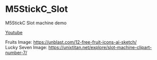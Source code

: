 # M5StickC_Slot
M5StickC Slot machine demo

[Youtube](https://www.youtube.com/watch?v=72K9PzyDPpI)

Fruits Image: https://unblast.com/12-free-fruit-icons-ai-sketch/<br>
Lucky Seven Image: https://unixtitan.net/explore/slot-machine-clipart-number-7/
